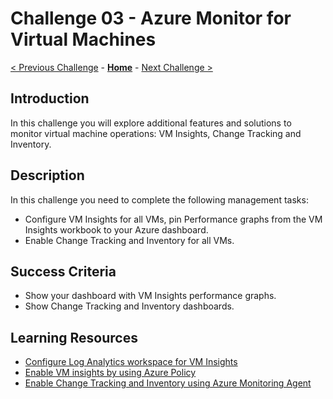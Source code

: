 # Challenge 03 - Azure Monitor for Virtual Machines

[< Previous Challenge](./Challenge-02.md) - **[Home](../README.md)** - [Next Challenge >](./Challenge-04.md)

## Introduction

In this challenge you will explore additional features and solutions to monitor virtual machine operations: VM Insights, Change Tracking and Inventory.

## Description

In this challenge you need to complete the following management tasks:
- Configure VM Insights for all VMs, pin Performance graphs from the VM Insights workbook to your Azure dashboard.
- Enable Change Tracking and Inventory for all VMs.

## Success Criteria

- Show your dashboard with VM Insights performance graphs.
- Show Change Tracking and Inventory dashboards.

## Learning Resources

- [Configure Log Analytics workspace for VM Insights](https://docs.microsoft.com/en-us/azure/azure-monitor/vm/vminsights-configure-workspace?tabs=CLI#add-vminsights-solution-to-workspace)
- [Enable VM insights by using Azure Policy](https://docs.microsoft.com/en-us/azure/azure-monitor/vm/vminsights-enable-policy)
- [Enable Change Tracking and Inventory using Azure Monitoring Agent](https://learn.microsoft.com/en-us/azure/automation/change-tracking/enable-vms-monitoring-agent?tabs=singlevm)

